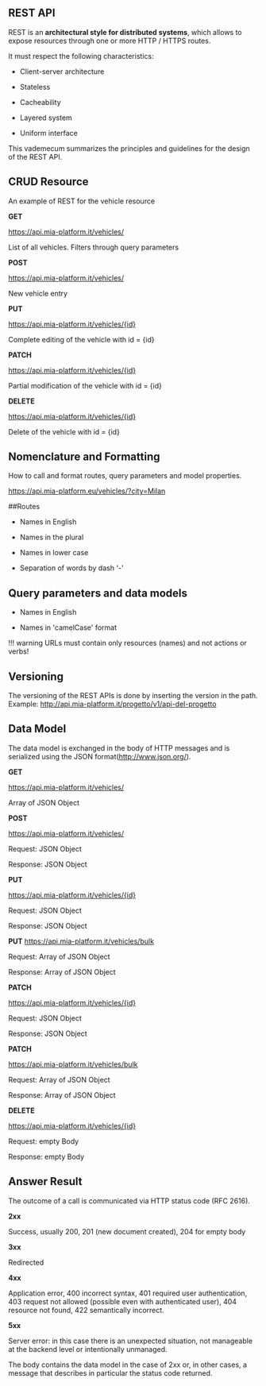 ## REST API ##

REST is an **architectural style for distributed systems**, which allows to expose resources through one or more HTTP / HTTPS routes.

It must respect the following characteristics:

* Client-server architecture

* Stateless

* Cacheability

* Layered system

* Uniform interface

This vademecum summarizes the principles and guidelines for the design of the REST API.

## CRUD Resource
An example of REST for the vehicle resource

**GET**

https://api.mia-platform.it/vehicles/

List of all vehicles. Filters through query parameters

**POST**

https://api.mia-platform.it/vehicles/

New vehicle entry

**PUT**

https://api.mia-platform.it/vehicles/{id}

Complete editing of the vehicle with id = {id}

**PATCH**

https://api.mia-platform.it/vehicles/{id}

Partial modification of the vehicle with id = {id}

**DELETE**

https://api.mia-platform.it/vehicles/{id}

Delete of the vehicle with id = {id}

## Nomenclature and Formatting
How to call and format routes, query parameters and model properties.

https://api.mia-platform.eu/vehicles/?city=Milan

##Routes

* Names in English

* Names in the plural

* Names in lower case

* Separation of words by dash '-'

## Query parameters and data models
* Names in English

* Names in 'camelCase' format

!!! warning
    URLs must contain only resources (names) and not actions or verbs!



## Versioning
The versioning of the REST APIs is done by inserting the version in the path. Example: http://api.mia-platform.it/progetto/v1/api-del-progetto

## Data Model
The data model is exchanged in the body of HTTP messages and is serialized using the JSON format(http://www.json.org/).

**GET**

https://api.mia-platform.it/vehicles/

Array of JSON Object

**POST**

https://api.mia-platform.it/vehicles/

Request: JSON Object

Response: JSON Object

**PUT**

https://api.mia-platform.it/vehicles/{id}

Request: JSON Object

Response: JSON Object

**PUT**
https://api.mia-platform.it/vehicles/bulk

Request: Array of JSON Object

Response: Array of JSON Object

**PATCH**

https://api.mia-platform.it/vehicles/{id}

Request: JSON Object

Response: JSON Object

**PATCH**

https://api.mia-platform.it/vehicles/bulk

Request: Array of JSON Object

Response: Array of JSON Object

**DELETE**

https://api.mia-platform.it/vehicles/{id}

Request: empty Body

Response: empty Body


## Answer Result
The outcome of a call is communicated via HTTP status code (RFC 2616).

**2xx**

Success, usually 200, 201 (new document created), 204 for empty body

**3xx**

Redirected

**4xx**

Application error, 400 incorrect syntax, 401 required user authentication, 403 request not allowed (possible even with authenticated user), 404 resource not found, 422 semantically incorrect.

**5xx**

Server error: in this case there is an unexpected situation, not manageable at the backend level or intentionally unmanaged.


The body contains the data model in the case of 2xx or, in other cases, a message that describes in particular the status code returned.
